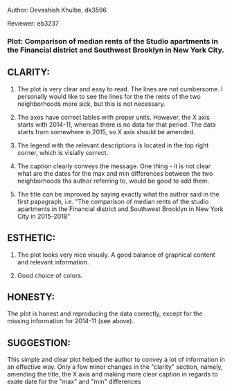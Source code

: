 Author: Devashish Khulbe, dk3596

Reviewer: eb3237

### Plot: Comparison of median rents of the Studio apartments in the Financial district and Southwest Brooklyn in New York City.


## CLARITY: 

1. The plot is very clear and easy to read. The lines are not cumbersome.
I personally would like to see the lines for the the rents of the two neighborhoods more sick, but this is not necessary.

2. The axes have correct lables with proper units. However, the X axis starts with 2014-11, whereas there is no data for that period. The data starts from somewhere in 2015, so X axis should be amended. 

3. The legend with the relevant descriptions is located in the top right corner, which is visially correct.

4. The caption clearly conveys the message. One thing - it is not clear what are the dates for the max and min differences between the two neighborhoods tha author referring to, would be good to add them.

 5. The title can be improved by saying exactly what the author said in the first papagraph, i.e. 
 "The comparison of median rents of the studio apartments in the Financial district and Southwest Brooklyn in New York City in 2015-2018" 



## ESTHETIC: 

1. The plot looks very nice visualy. A good balance of graphical content and relevant information. 

2. Good choice of colors. 

## HONESTY: 

The plot is honest and reproducing the data correctly, except for the missing information for 2014-11 (see above).


## SUGGESTION: 

This simple and clear plot helped the author to convey a lot of information in an effective way. 
Only a few minor changes in the "clarity" section, namely, amending the title, the X axis and making more clear caption in regards to exate date for the "max" and "min" differences 
